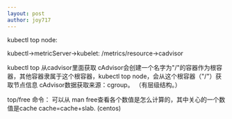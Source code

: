 ```yaml
---
layout: post
author: joy717
---
```


kubectl top node:

kubectl->metricServer->kubelet: /metrics/resource->cadvisor

kubectl top 从cadvisor里面获取
cAdvisor会创建一个名字为"/"的容器作为根容器，其他容器隶属于这个根容器，kubectl top node，会从这个根容器（"/"）获取节点信息
cAdvisor数据获取来源：cgroup。 （有层级结构。）



top/free 命令：
可以从 man free查看各个数值是怎么计算的，其中关心的一个数值是cache
cache=cache+slab. (centos)
